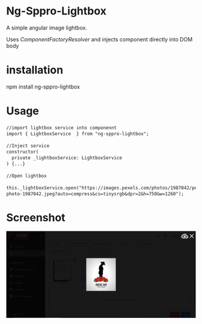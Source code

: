 # Ng-Sppro-Lightbox
A simple angular image lightbox.

Uses _ComponentFactoryResolver_ and injects component directly into DOM body

# installation
npm install ng-sppro-lightbox   

# Usage
```
//import lightbox service into componennt
import { LightboxService  } from "ng-sppro-lightbox"; 

//Inject service 
constructor(
  private _lightboxService: LightboxService
) {...}

//Open lightbox
 this._lightboxService.open("https://images.pexels.com/photos/1987042/pexels-photo-1987042.jpeg?auto=compress&cs=tinysrgb&dpr=2&h=750&w=1260");
```

# Screenshot
![screenshot](https://raw.githubusercontent.com/SharePointPro/Sppro-Ng-Lightbox/main/screenshots/lightbox.PNG)
